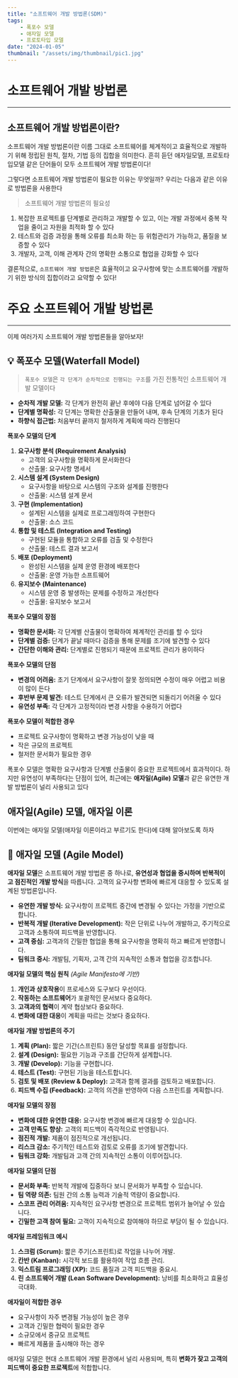 ```yaml
---
title: "소프트웨어 개발 방법론(SDM)"
tags:
    - 폭포수 모델
    - 애자일 모델
    - 프로토타입 모델
date: "2024-01-05"
thumbnail: "/assets/img/thumbnail/pic1.jpg"
---
```


# 소프트웨어 개발 방법론
---
## 소프트웨어 개발 방법론이란?
<div class="bg-grey">
<span class="div-bold">소프트웨어 개발 방법론</span>이란 이름 그대로 소프트웨어를 체계적이고 효율적으로 개발하기 위해 정립된 원칙, 절차, 기법 등의 집합을 의미한다. 흔히 듣던 애자일모델, 프로토타입모델 같은 단어들이 모두 소프트웨어 개발 방법론이다!
</div>

그렇다면 소프트웨어 개발 방법론이 필요한 이유는 무엇일까? 우리는 다음과 같은 이유로 방법론을 사용한다

> 소프트웨어 개발 방법론의 필요성
1) 복잡한 프로젝트를 단계별로 관리하고 개발할 수 있고, 이는 개발 과정에서 중복 작업을 줄이고 자원을 최적화 할 수 있다
2) 테스트와 검증 과정을 통해 오류를 최소화 하는 등 위험관리가 가능하고, 품질을 보증할 수 있다
3) 개발자, 고객, 이해 관계자 간의 명확한 소통으로 협업을 강화할 수 있다


결론적으로, `소프트웨어 개발 방법론`은 효율적이고 요구사항에 맞는 소프트웨어를 개발하기 위한 방식의 집합이라고 요약할 수 있다!



# 주요 소프트웨어 개발 방법론
---
이제 여러가지 소프트웨어 개발 방법론들을 알아보자!

## 💡 폭포수 모델(Waterfall Model)
> `폭포수 모델`은 `각 단계가 순차적으로 진행되는 구조`를 가진 전통적인 소프트웨어 개발 모델이다
- **순차적 개발 모델:** 각 단계가 완전히 끝난 후에야 다음 단계로 넘어갈 수 있다
- **단계별 명확성:** 각 단계는 명확한 산출물을 만들어 내며, 후속 단계의 기초가 된다
- **하향식 접근법:** 처음부터 끝까지 철저하게 계획에 따라 진행된다

**폭포수 모델의 단계**
1. **요구사항 분석 (Requirement Analysis)**  
   - 고객의 요구사항을 명확하게 문서화한다
   - 산출물: 요구사항 명세서  
2. **시스템 설계 (System Design)**  
   - 요구사항을 바탕으로 시스템의 구조와 설계를 진행한다
   - 산출물: 시스템 설계 문서  
3. **구현 (Implementation)**  
   - 설계된 시스템을 실제로 프로그래밍하여 구현한다
   - 산출물: 소스 코드  
4. **통합 및 테스트 (Integration and Testing)**  
   - 구현된 모듈을 통합하고 오류를 검출 및 수정한다
   - 산출물: 테스트 결과 보고서  
5. **배포 (Deployment)**  
   - 완성된 시스템을 실제 운영 환경에 배포한다
   - 산출물: 운영 가능한 소프트웨어  
6. **유지보수 (Maintenance)**  
   - 시스템 운영 중 발생하는 문제를 수정하고 개선한다
   - 산출물: 유지보수 보고서  

**폭포수 모델의 장점**
- **명확한 문서화:** 각 단계별 산출물이 명확하여 체계적인 관리를 할 수 있다 
- **단계별 검증:** 단계가 끝날 때마다 검증을 통해 문제를 조기에 발견할 수 있다
- **간단한 이해와 관리:** 단계별로 진행되기 때문에 프로젝트 관리가 용이하다

**폭포수 모델의 단점**
- **변경의 어려움:** 초기 단계에서 요구사항이 잘못 정의되면 수정이 매우 어렵고 비용이 많이 든다
- **후반부 문제 발견:** 테스트 단계에서 큰 오류가 발견되면 되돌리기 어려울 수 있다
- **유연성 부족:** 각 단계가 고정적이라 변경 사항을 수용하기 어렵다

**폭포수 모델이 적합한 경우**
- 프로젝트 요구사항이 명확하고 변경 가능성이 낮을 때  
- 작은 규모의 프로젝트  
- 철저한 문서화가 필요한 경우  

폭포수 모델은 명확한 요구사항과 단계별 산출물이 중요한 프로젝트에서 효과적이다. 하지만 유연성이 부족하다는 단점이 있어, 최근에는 **애자일(Agile) 모델**과 같은 유연한 개발 방법론이 널리 사용되고 있다


## 애자일(Agile) 모델, 애자일 이론
이번에는 애자일 모델(애자일 이론이라고 부르기도 한다)에 대해 알아보도록 하자
## 🚀 **애자일 모델 (Agile Model)**  

**애자일 모델**은 소프트웨어 개발 방법론 중 하나로, **유연성과 협업을 중시하며 반복적이고 점진적인 개발 방식**을 따릅니다. 고객의 요구사항 변화에 빠르게 대응할 수 있도록 설계된 방법론입니다.
- **유연한 개발 방식:** 요구사항이 프로젝트 중간에 변경될 수 있다는 가정을 기반으로 합니다.  
- **반복적 개발 (Iterative Development):** 작은 단위로 나누어 개발하고, 주기적으로 고객과 소통하여 피드백을 반영합니다.  
- **고객 중심:** 고객과의 긴밀한 협업을 통해 요구사항을 명확히 하고 빠르게 반영합니다.  
- **팀워크 중시:** 개발팀, 기획자, 고객 간의 지속적인 소통과 협업을 강조합니다.

**애자일 모델의 핵심 원칙** *(Agile Manifesto에 기반)*  
1. **개인과 상호작용**이 프로세스와 도구보다 우선이다.  
2. **작동하는 소프트웨어**가 포괄적인 문서보다 중요하다.  
3. **고객과의 협력**이 계약 협상보다 중요하다.  
4. **변화에 대한 대응**이 계획을 따르는 것보다 중요하다.  

**애자일 개발 방법론의 주기**  
1. **계획 (Plan):** 짧은 기간(스프린트) 동안 달성할 목표를 설정합니다.  
2. **설계 (Design):** 필요한 기능과 구조를 간단하게 설계합니다.  
3. **개발 (Develop):** 기능을 구현합니다.  
4. **테스트 (Test):** 구현된 기능을 테스트합니다.  
5. **검토 및 배포 (Review & Deploy):** 고객과 함께 결과를 검토하고 배포합니다.  
6. **피드백 수집 (Feedback):** 고객의 의견을 반영하여 다음 스프린트를 계획합니다.  

**애자일 모델의 장점**
- **변화에 대한 유연한 대응:** 요구사항 변경에 빠르게 대응할 수 있습니다.  
- **고객 만족도 향상:** 고객의 피드백이 즉각적으로 반영됩니다.  
- **점진적 개발:** 제품이 점진적으로 개선됩니다.  
- **리스크 감소:** 주기적인 테스트와 검토로 오류를 조기에 발견합니다.  
- **팀워크 강화:** 개발팀과 고객 간의 지속적인 소통이 이루어집니다.

**애자일 모델의 단점**
- **문서화 부족:** 반복적 개발에 집중하다 보니 문서화가 부족할 수 있습니다.  
- **팀 역량 의존:** 팀원 간의 소통 능력과 기술적 역량이 중요합니다.  
- **스코프 관리 어려움:** 지속적인 요구사항 변경으로 프로젝트 범위가 늘어날 수 있습니다.  
- **긴밀한 고객 참여 필요:** 고객이 지속적으로 참여해야 하므로 부담이 될 수 있습니다.  

**애자일 프레임워크 예시**
1. **스크럼 (Scrum):** 짧은 주기(스프린트)로 작업을 나누어 개발.  
2. **칸반 (Kanban):** 시각적 보드를 활용하여 작업 흐름 관리.  
3. **익스트림 프로그래밍 (XP):** 코드 품질과 고객 피드백을 중요시.  
4. **린 소프트웨어 개발 (Lean Software Development):** 낭비를 최소화하고 효율성 극대화.

**애자일이 적합한 경우**
- 요구사항이 자주 변경될 가능성이 높은 경우  
- 고객과 긴밀한 협력이 필요한 경우  
- 소규모에서 중규모 프로젝트  
- 빠르게 제품을 출시해야 하는 경우  

애자일 모델은 현대 소프트웨어 개발 환경에서 널리 사용되며, 특히 **변화가 잦고 고객의 피드백이 중요한 프로젝트**에 적합합니다.  

